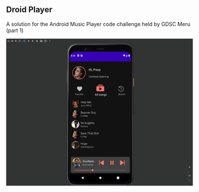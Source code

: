 ## Droid Player
A solution for the Android Music Player code challenge held by GDSC Meru (part 1)

<img src="images/screen1.png" />
